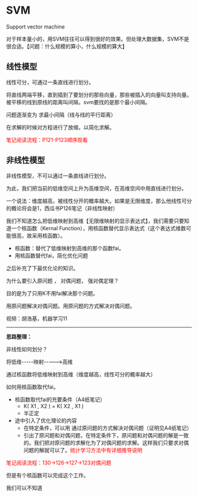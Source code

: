 # SVM

Support vector machine

对于样本量小的，用SVM往往可以得到很好的效果。但处理大数据集，SVM不是很合适。【问题：什么规模的算小，什么规模的算大】

## 线性模型

线性可分，可通过一条直线进行划分。

将直线两端平移，直到插到了要划分的那些向量，那些被插入的向量叫支持向量。被平移的线到原线的距离叫间隔，svm要找的是那个最小间隔。

问题逐渐变为 求最小间隔（线与线的平行距离）

在求解的时候对方程进行了放缩，以简化求解。

<span style="color:red">笔记阅读流程：P121-P123顺序观看</span>

## 非线性模型

非线性模型，不可以通过一条直线进行划分。

为此，我们把当前的低维空间上升为高维空间，在高维空间中用直线进行划分。

一个说法：维度越高，被线性分开的概率越大。如果是无限维度，那么他线性可分的概论将会是1，西瓜书P126笔记（非线性映射）

我们不知道怎么把低维映射到高维【无限维映射的显示表达式】，我们需要只要知道一个核函数（Kernal Function），用核函数替代显示表达式（这个表达式维数可能很高，故采用核函数）。

- 核函数：替代了低维映射到高维的那个函数fai。
- 用核函数替代fai，简化优化问题

之后补充了下最优化论的知识。

为什么要引入原问题 ， 对偶问题， 强对偶定理？

目的是为了只用K不用fai解决那个问题。

用原问题解决对偶问题。用原问题的方式解决对偶问题。

视频：胡浩基，机器学习11

----

**思路整理：**

非线性如何划分？

将低维-----映射----->高维

通过核函数将低维映射到高维（维度越高，线性可分的概率越大）

如何用核函数取代fai。

- 核函数取代fai的充要条件（A4纸笔记）
  - K( X1 , X2 ) = K( X2 , X1 )
  - 半正定
- 途中引入了优化理论的内容
  - 在特定条件，可以用 通过原问题的方式解决对偶问题（证明见A4纸笔记）
  - 引出了原问题和对偶问题，在特定条件下，原问题和对偶问题的解是一致的。我们把对原问题的求解化为了对偶问题的求解。这样我们只要求对偶问题的解就可以了。<span style="color:red">统计学习方法中有详细推导说明</span>





<span style='color:red'>笔记阅读流程：130->126->127->123对偶问题</span>

但是有个核函数可以完成这个工作。

我们可以不知道 









